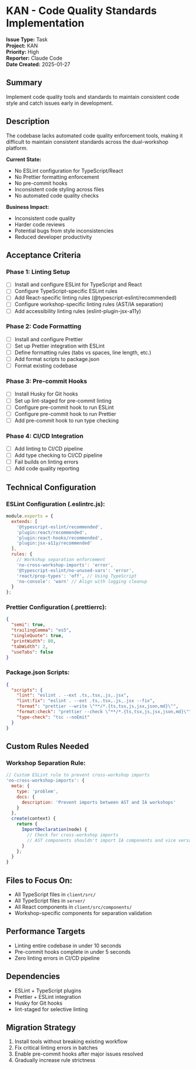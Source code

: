 # KAN - Code Quality Standards Implementation

**Issue Type:** Task  
**Project:** KAN  
**Priority:** High  
**Reporter:** Claude Code  
**Date Created:** 2025-01-27

## Summary
Implement code quality tools and standards to maintain consistent code style and catch issues early in development.

## Description
The codebase lacks automated code quality enforcement tools, making it difficult to maintain consistent standards across the dual-workshop platform.

**Current State:**
- No ESLint configuration for TypeScript/React
- No Prettier formatting enforcement
- No pre-commit hooks
- Inconsistent code styling across files
- No automated code quality checks

**Business Impact:**
- Inconsistent code quality
- Harder code reviews
- Potential bugs from style inconsistencies
- Reduced developer productivity

## Acceptance Criteria

### Phase 1: Linting Setup
- [ ] Install and configure ESLint for TypeScript and React
- [ ] Configure TypeScript-specific ESLint rules
- [ ] Add React-specific linting rules (@typescript-eslint/recommended)
- [ ] Configure workshop-specific linting rules (AST/IA separation)
- [ ] Add accessibility linting rules (eslint-plugin-jsx-a11y)

### Phase 2: Code Formatting
- [ ] Install and configure Prettier
- [ ] Set up Prettier integration with ESLint
- [ ] Define formatting rules (tabs vs spaces, line length, etc.)
- [ ] Add format scripts to package.json
- [ ] Format existing codebase

### Phase 3: Pre-commit Hooks
- [ ] Install Husky for Git hooks
- [ ] Set up lint-staged for pre-commit linting
- [ ] Configure pre-commit hook to run ESLint
- [ ] Configure pre-commit hook to run Prettier
- [ ] Add pre-commit hook to run type checking

### Phase 4: CI/CD Integration
- [ ] Add linting to CI/CD pipeline
- [ ] Add type checking to CI/CD pipeline
- [ ] Fail builds on linting errors
- [ ] Add code quality reporting

## Technical Configuration

### ESLint Configuration (.eslintrc.js):
```javascript
module.exports = {
  extends: [
    '@typescript-eslint/recommended',
    'plugin:react/recommended',
    'plugin:react-hooks/recommended',
    'plugin:jsx-a11y/recommended'
  ],
  rules: {
    // Workshop separation enforcement
    'no-cross-workshop-imports': 'error',
    '@typescript-eslint/no-unused-vars': 'error',
    'react/prop-types': 'off', // Using TypeScript
    'no-console': 'warn' // Align with logging cleanup
  }
};
```

### Prettier Configuration (.prettierrc):
```json
{
  "semi": true,
  "trailingComma": "es5",
  "singleQuote": true,
  "printWidth": 80,
  "tabWidth": 2,
  "useTabs": false
}
```

### Package.json Scripts:
```json
{
  "scripts": {
    "lint": "eslint . --ext .ts,.tsx,.js,.jsx",
    "lint:fix": "eslint . --ext .ts,.tsx,.js,.jsx --fix",
    "format": "prettier --write \"**/*.{ts,tsx,js,jsx,json,md}\"",
    "format:check": "prettier --check \"**/*.{ts,tsx,js,jsx,json,md}\"",
    "type-check": "tsc --noEmit"
  }
}
```

## Custom Rules Needed

### Workshop Separation Rule:
```javascript
// Custom ESLint rule to prevent cross-workshop imports
'no-cross-workshop-imports': {
  meta: {
    type: 'problem',
    docs: {
      description: 'Prevent imports between AST and IA workshops'
    }
  },
  create(context) {
    return {
      ImportDeclaration(node) {
        // Check for cross-workshop imports
        // AST components shouldn't import IA components and vice versa
      }
    };
  }
}
```

## Files to Focus On:
- All TypeScript files in `client/src/`
- All TypeScript files in `server/`
- All React components in `client/src/components/`
- Workshop-specific components for separation validation

## Performance Targets
- Linting entire codebase in under 10 seconds
- Pre-commit hooks complete in under 5 seconds
- Zero linting errors in CI/CD pipeline

## Dependencies
- ESLint + TypeScript plugins
- Prettier + ESLint integration
- Husky for Git hooks
- lint-staged for selective linting

## Migration Strategy
1. Install tools without breaking existing workflow
2. Fix critical linting errors in batches
3. Enable pre-commit hooks after major issues resolved
4. Gradually increase rule strictness